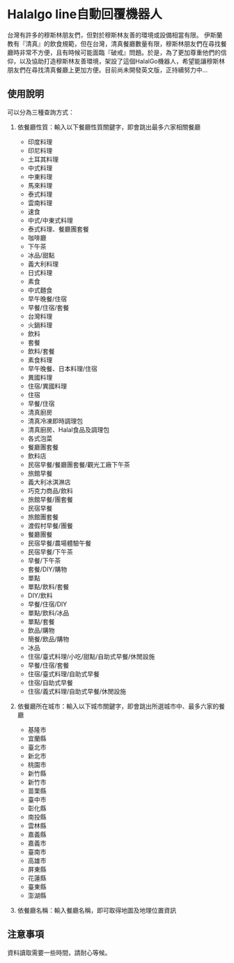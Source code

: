 # Halalgo line自動回覆機器人
台灣有許多的穆斯林朋友們，但對於穆斯林友善的環境或設備相當有限。
伊斯蘭教有『清真』的飲食規範，但在台灣，清真餐廳數量有限，穆斯林朋友們在尋找餐廳時非常不方便，且有時候可能面臨『破戒』問題。於是，為了更加尊重他們的信仰，以及協助打造穆斯林友善環境，架設了這個HalalGo機器人，希望能讓穆斯林朋友們在尋找清真餐廳上更加方便。目前尚未開發英文版，正持續努力中...

## 使用說明
可以分為三種查詢方式：
1. 依餐廳性質：輸入以下餐廳性質關鍵字，即會跳出最多六家相關餐廳
    - 印度料理
    - 印尼料理
    - 土耳其料理
    - 中式料理
    - 中東料理
    - 馬來料理
    - 泰式料理
    - 雲南料理
    - 速食
    - 中式/中東式料理
    - 泰式料理、餐廳團套餐
    - 咖啡廳
    - 下午茶
    - 冰品/甜點
    - 義大利料理
    - 日式料理
    - 素食
    - 中式麵食
    - 早午晚餐/住宿
    - 早餐/住宿/套餐
    - 台灣料理
    - 火鍋料理
    - 飲料
    - 套餐
    - 飲料/套餐
    - 素食料理
    - 早午晚餐、日本料理/住宿
    - 異國料理
    - 住宿/異國料理
    - 住宿
    - 早餐/住宿
    - 清真廚房
    - 清真冷凍即時調理包
    - 清真廚房、Halal食品及調理包
    - 各式泡菜
    - 餐廳團套餐
    - 飲料店
    - 民宿早餐/餐廳團套餐/觀光工廠下午茶
    - 旅館早餐
    - 義大利冰淇淋店
    - 巧克力商品/飲料
    - 旅館早餐/團套餐
    - 民宿早餐
    - 旅館團套餐
    - 渡假村早餐/團餐
    - 餐廳團餐
    - 民宿早餐/農場體驗午餐
    - 民宿早餐/下午茶
    - 早餐/下午茶
    - 套餐/DIY/購物
    - 單點
    - 單點/飲料/套餐
    - DIY/飲料
    - 早餐/住宿/DIY
    - 單點/飲料/冰品
    - 單點/套餐
    - 飲品/購物
    - 簡餐/飲品/購物
    - 冰品
    - 住宿/臺式料理/小吃/甜點/自助式早餐/休閒設施
    - 早餐/住宿/套餐
    - 住宿/臺式料理/自助式早餐
    - 住宿/自助式早餐
    - 住宿/義式料理/自助式早餐/休閒設施

2. 依餐廳所在城市：輸入以下城市關鍵字，即會跳出所選城市中、最多六家的餐廳
    - 基隆市
    - 宜蘭縣
    - 臺北市
    - 新北市
    - 桃園市
    - 新竹縣
    - 新竹市
    - 苗栗縣
    - 臺中市
    - 彰化縣
    - 南投縣
    - 雲林縣
    - 嘉義縣
    - 嘉義市
    - 臺南市
    - 高雄市
    - 屏東縣
    - 花蓮縣
    - 臺東縣
    - 澎湖縣

3. 依餐廳名稱：輸入餐廳名稱，即可取得地圖及地理位置資訊


## 注意事項
資料讀取需要一些時間，請耐心等候。